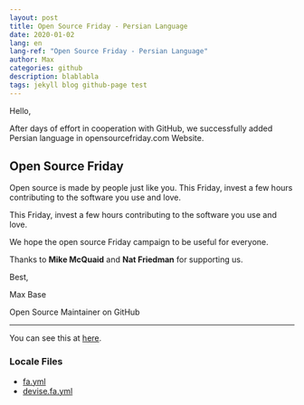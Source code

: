 ```yaml
---
layout: post
title: Open Source Friday - Persian Language
date: 2020-01-02
lang: en
lang-ref: "Open Source Friday - Persian Language"
author: Max
categories: github
description: blablabla
tags: jekyll blog github-page test
---
```


Hello,

After days of effort in cooperation with GitHub, we successfully added Persian language in opensourcefriday.com Website.
<!--more-->

## Open Source Friday

Open source is made by people just like you. This Friday, invest a few hours contributing to the software you use and love.

This Friday, invest a few hours contributing to the software you use and love.

We hope the open source Friday campaign to be useful for everyone.

Thanks to **Mike McQuaid** and **Nat Friedman** for supporting us.

Best,

Max Base

Open Source Maintainer on GitHub

---------

You can see this at [here](https://opensourcefriday.com/?locale=fa).

### Locale Files

- [fa.yml](https://github.com/github/opensourcefriday/blob/master/config/locales/fa.yml)
- [devise.fa.yml](https://github.com/github/opensourcefriday/blob/master/config/locales/devise.fa.yml)
